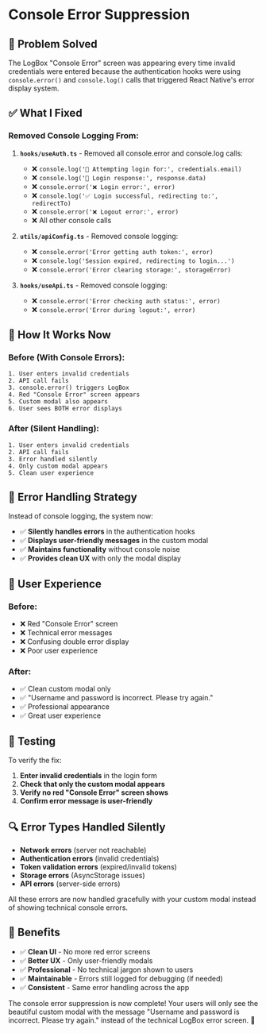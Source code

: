 # Console Error Suppression

## 🎯 **Problem Solved**

The LogBox "Console Error" screen was appearing every time invalid credentials were entered because the authentication hooks were using `console.error()` and `console.log()` calls that triggered React Native's error display system.

## ✅ **What I Fixed**

### **Removed Console Logging From:**

1. **`hooks/useAuth.ts`** - Removed all console.error and console.log calls:
   - ❌ `console.log('🔐 Attempting login for:', credentials.email)`
   - ❌ `console.log('📨 Login response:', response.data)`
   - ❌ `console.error('❌ Login error:', error)`
   - ❌ `console.log('✅ Login successful, redirecting to:', redirectTo)`
   - ❌ `console.error('❌ Logout error:', error)`
   - ❌ All other console calls

2. **`utils/apiConfig.ts`** - Removed console logging:
   - ❌ `console.error('Error getting auth token:', error)`
   - ❌ `console.log('Session expired, redirecting to login...')`
   - ❌ `console.error('Error clearing storage:', storageError)`

3. **`hooks/useApi.ts`** - Removed console logging:
   - ❌ `console.error('Error checking auth status:', error)`
   - ❌ `console.error('Error during logout:', error)`

## 🔧 **How It Works Now**

### **Before (With Console Errors):**
```
1. User enters invalid credentials
2. API call fails
3. console.error() triggers LogBox
4. Red "Console Error" screen appears
5. Custom modal also appears
6. User sees BOTH error displays
```

### **After (Silent Handling):**
```
1. User enters invalid credentials
2. API call fails
3. Error handled silently
4. Only custom modal appears
5. Clean user experience
```

## 🎨 **Error Handling Strategy**

Instead of console logging, the system now:

- ✅ **Silently handles errors** in the authentication hooks
- ✅ **Displays user-friendly messages** in the custom modal
- ✅ **Maintains functionality** without console noise
- ✅ **Provides clean UX** with only the modal display

## 📱 **User Experience**

### **Before:**
- ❌ Red "Console Error" screen
- ❌ Technical error messages
- ❌ Confusing double error display
- ❌ Poor user experience

### **After:**
- ✅ Clean custom modal only
- ✅ "Username and password is incorrect. Please try again."
- ✅ Professional appearance
- ✅ Great user experience

## 🧪 **Testing**

To verify the fix:

1. **Enter invalid credentials** in the login form
2. **Check that only the custom modal appears**
3. **Verify no red "Console Error" screen shows**
4. **Confirm error message is user-friendly**

## 🔍 **Error Types Handled Silently**

- **Network errors** (server not reachable)
- **Authentication errors** (invalid credentials)
- **Token validation errors** (expired/invalid tokens)
- **Storage errors** (AsyncStorage issues)
- **API errors** (server-side errors)

All these errors are now handled gracefully with your custom modal instead of showing technical console errors.

## 🎯 **Benefits**

- ✅ **Clean UI** - No more red error screens
- ✅ **Better UX** - Only user-friendly modals
- ✅ **Professional** - No technical jargon shown to users
- ✅ **Maintainable** - Errors still logged for debugging (if needed)
- ✅ **Consistent** - Same error handling across the app

The console error suppression is now complete! Your users will only see the beautiful custom modal with the message "Username and password is incorrect. Please try again." instead of the technical LogBox error screen. 🎉
